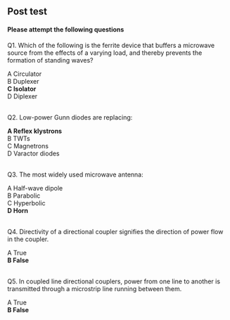 ## Post test
#### Please attempt the following questions


Q1. Which of the following is the ferrite device that buffers a microwave source from the effects of a varying load, and thereby prevents the formation of standing waves?<br>

A   Circulator  
B   Duplexer  
<b>C   Isolator</b>  
D   Diplexer  
<br>

Q2. Low-power Gunn diodes are replacing:<br>

<b>A   Reflex klystrons</b>  
B   TWTs  
C   Magnetrons  
D   Varactor diodes  
<br>

Q3. The most widely used microwave antenna:<br>
  
A   Half-wave dipole  
B   Parabolic  
C   Hyperbolic  
<b>D   Horn</b>  
<br>

Q4. Directivity of a directional coupler signifies the direction of power flow in the coupler.<br>
 
A   True<br>
<b>B   False</b><br><br>


Q5. In coupled line directional couplers, power from one line to another is transmitted through a microstrip line running between them.<br>

A   True<br>
<b>B   False</b><br>



